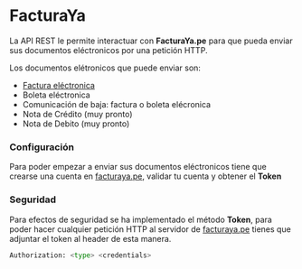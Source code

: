 # FacturaYa
La API REST le permite interactuar con **FacturaYa.pe** para que pueda enviar sus documentos eléctronicos por una petición HTTP.

Los documentos elétronicos que puede enviar son:

* [Factura eléctronica](docs/FACTURA.md)
* Boleta eléctronica
* Comunicación de baja: factura o boleta elécronica
* Nota de Crédito (muy pronto)
* Nota de Debito (muy pronto)

### Configuración
Para poder empezar a enviar sus documentos eléctronicos tiene que crearse una cuenta en [facturaya.pe](https://facturate.pe), validar tu cuenta y obtener el **Token**

### Seguridad
Para efectos de seguridad se ha implementado el método **Token**, para poder hacer cualquier petición HTTP al servidor de [facturaya.pe](https://facturate.pe) tienes que adjuntar el token al header de esta manera. 

```py
Authorization: <type> <credentials>
```
